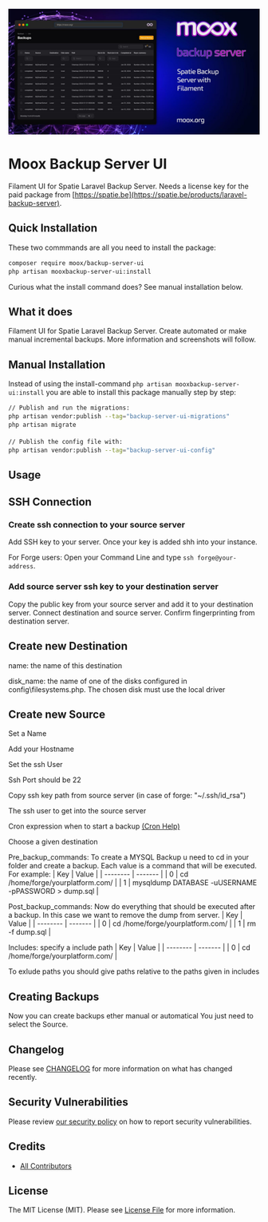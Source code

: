 ![Moox BackupServerUi](https://github.com/mooxphp/moox/raw/main/art/banner/backup-server-ui.jpg)

# Moox Backup Server UI

Filament UI for Spatie Laravel Backup Server. Needs a license key for the paid package from [https://spatie.be](https://spatie.be/products/laravel-backup-server).

## Quick Installation

These two commmands are all you need to install the package:

```bash
composer require moox/backup-server-ui
php artisan mooxbackup-server-ui:install
```

Curious what the install command does? See manual installation below.

## What it does

<!--whatdoes-->

Filament UI for Spatie Laravel Backup Server. Create automated or make manual incremental backups. More information and screenshots will follow.

<!--/whatdoes-->

## Manual Installation

Instead of using the install-command `php artisan mooxbackup-server-ui:install` you are able to install this package manually step by step:

```bash
// Publish and run the migrations:
php artisan vendor:publish --tag="backup-server-ui-migrations"
php artisan migrate

// Publish the config file with:
php artisan vendor:publish --tag="backup-server-ui-config"
```

## Usage

## SSH Connection

### Create ssh connection to your source server
Add SSH key to your server. Once your key is added shh into your instance.

For Forge users:
Open your Command Line and type ``` ssh forge@your-address ```.

### Add source server ssh key to your destination server
Copy the public key from your source server and add it to your destination server.
Connect destination and source server.
Confirm fingerprinting from destination server. 

## Create new Destination 

name: the name of this destination

disk_name: the name of one of the disks configured in config\filesystems.php. The chosen disk must use the local driver

## Create new Source 

Set a Name

Add your Hostname

Set the ssh User

Ssh Port should be 22

Copy ssh key path from source server (in case of forge: "~/.ssh/id_rsa")

The ssh user to get into the source server

Cron expression when to start a backup [(Cron Help)](https://crontab.guru/)

Choose a given destination

Pre_backup_commands: 
To create a MYSQL Backup u need to cd in your folder and create a backup. Each value is a command that will be executed. For example: 
| Key    | Value |
| -------- | ------- |
| 0  | cd /home/forge/yourplatform.com/    |
| 1 | mysqldump DATABASE  -uUSERNAME -pPASSWORD > dump.sql    |

Post_backup_commands: 
Now do everything that should be executed after a backup. In this case we want to remove the dump from server.
| Key    | Value |
| -------- | ------- |
| 0  | cd /home/forge/yourplatform.com/    |
| 1 | rm -f dump.sql   |

Includes: specify a include path 
| Key    | Value |
| -------- | ------- |
| 0  | cd /home/forge/yourplatform.com/    |

To exlude paths you should give paths relative to the paths given in includes


## Creating Backups 
Now you can create backups ether manual or automatical You just need to select the Source. 


## Changelog

Please see [CHANGELOG](CHANGELOG.md) for more information on what has changed recently.

## Security Vulnerabilities

Please review [our security policy](https://github.com/mooxphp/moox/security/policy) on how to report security vulnerabilities.

## Credits

-   [All Contributors](../../contributors)

## License

The MIT License (MIT). Please see [License File](LICENSE.md) for more information.
